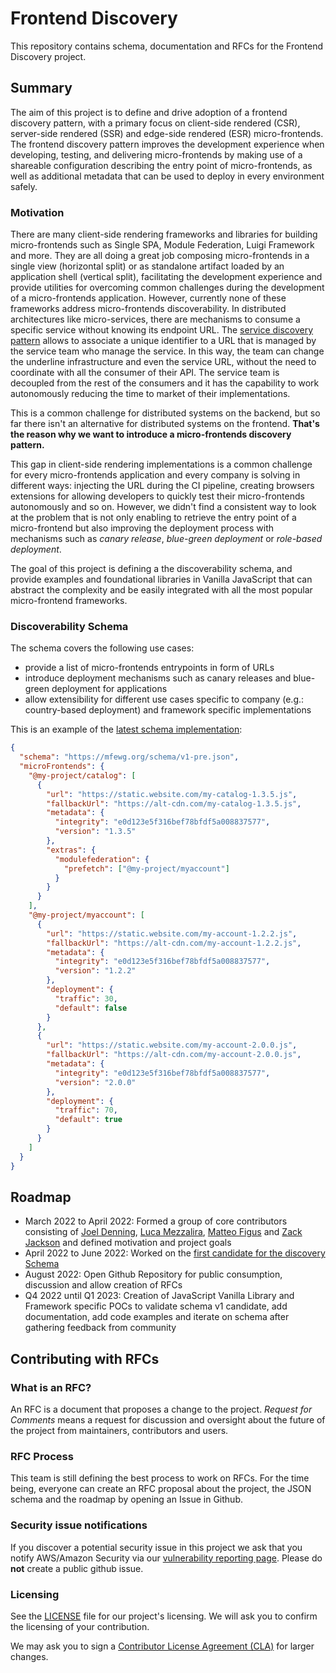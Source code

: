 # Frontend Discovery

This repository contains schema, documentation and RFCs for the Frontend Discovery project.

## Summary

The aim of this project is to define and drive adoption of a frontend discovery pattern, with a primary focus on client-side rendered (CSR), server-side rendered (SSR) and edge-side rendered (ESR) micro-frontends.
The frontend discovery pattern improves the development experience when developing, testing, and delivering micro-frontends by making use of a shareable configuration describing the entry point of micro-frontends, as well as additional metadata that can be used to deploy in every environment safely.

### Motivation

There are many client-side rendering frameworks and libraries for building micro-frontends such as Single SPA, Module Federation, Luigi Framework and more.
They are all doing a great job composing micro-frontends in a single view (horizontal split) or as standalone artifact loaded by an application shell (vertical split), facilitating the development experience and provide utilities for overcoming common challenges during the development of a micro-frontends application. However, currently none of these frameworks address micro-frontends discoverability.
In distributed architectures like micro-services, there are mechanisms to consume a specific service without knowing its endpoint URL. The [service discovery pattern](https://microservices.io/patterns/server-side-discovery.html) allows to associate a unique identifier to a URL that is managed by the service team who manage the service.
In this way, the team can change the underline infrastructure and even the service URL, without the need to coordinate with all the consumer of their API. The service team is decoupled from the rest of the consumers and it has the capability to work autonomously reducing the time to market of their implementations.

This is a common challenge for distributed systems on the backend, but so far there isn't an alternative for distributed systems on the frontend. **That's the reason why we want to introduce a micro-frontends discovery pattern.**

This gap in client-side rendering implementations is a common challenge for every micro-frontends application and every company is solving in different ways: injecting the URL during the CI pipeline, creating browsers extensions for allowing developers to quickly test their micro-frontends autonomously and so on. However, we didn't find a consistent way to look at the problem that is not only enabling to retrieve the entry point of a micro-frontend but also improving the deployment process with mechanisms such as _canary release_, _blue-green deployment_ or _role-based deployment_.

The goal of this project is defining a the discoverability schema, and provide examples and foundational libraries in Vanilla JavaScript that can abstract the complexity and be easily integrated with all the most popular micro-frontend frameworks.

### Discoverability Schema

The schema covers the following use cases:

- provide a list of micro-frontends entrypoints in form of URLs
- introduce deployment mechanisms such as canary releases and blue-green deployment for applications
- allow extensibility for different use cases specific to company (e.g.: country-based deployment) and framework specific implementations

This is an example of the [latest schema implementation](schema/):

```json
{
  "schema": "https://mfewg.org/schema/v1-pre.json",
  "microFrontends": {
    "@my-project/catalog": [
      {
        "url": "https://static.website.com/my-catalog-1.3.5.js",
        "fallbackUrl": "https://alt-cdn.com/my-catalog-1.3.5.js",
        "metadata": {
          "integrity": "e0d123e5f316bef78bfdf5a008837577",
          "version": "1.3.5"
        },
        "extras": {
          "modulefederation": {
            "prefetch": ["@my-project/myaccount"]
          }
        }
      }
    ],
    "@my-project/myaccount": [
      {
        "url": "https://static.website.com/my-account-1.2.2.js",
        "fallbackUrl": "https://alt-cdn.com/my-account-1.2.2.js",
        "metadata": {
          "integrity": "e0d123e5f316bef78bfdf5a008837577",
          "version": "1.2.2"
        },
        "deployment": {
          "traffic": 30,
          "default": false
        }
      },
      {
        "url": "https://static.website.com/my-account-2.0.0.js",
        "fallbackUrl": "https://alt-cdn.com/my-account-2.0.0.js",
        "metadata": {
          "integrity": "e0d123e5f316bef78bfdf5a008837577",
          "version": "2.0.0"
        },
        "deployment": {
          "traffic": 70,
          "default": true
        }
      }
    ]
  }
}
```

## Roadmap

- March 2022 to April 2022: Formed a group of core contributors consisting of [Joel Denning](https://github.com/joeldenning), [Luca Mezzalira](https://github.com/lucamezzalira), [Matteo Figus](https://github.com/matteofigus) and [Zack Jackson](https://github.com/ScriptedAlchemy) and defined motivation and project goals
- April 2022 to June 2022: Worked on the [first candidate for the discovery Schema](schema/v1-pre.json)
- August 2022: Open Github Repository for public consumption, discussion and allow creation of RFCs
- Q4 2022 until Q1 2023: Creation of JavaScript Vanilla Library and Framework specific POCs to validate schema v1 candidate, add documentation, add code examples and iterate on schema after gathering feedback from community

## Contributing with RFCs

### What is an RFC?

An RFC is a document that proposes a change to the project. _Request for Comments_ means a request for discussion and oversight about the future of the project from maintainers, contributors and users.

### RFC Process

This team is still defining the best process to work on RFCs. For the time being, everyone can create an RFC proposal about the project, the JSON schema and the roadmap by opening an Issue in Github.

### Security issue notifications

If you discover a potential security issue in this project we ask that you
notify AWS/Amazon Security via our
[vulnerability reporting page](http://aws.amazon.com/security/vulnerability-reporting/).
Please do **not** create a public github issue.

### Licensing

See the
[LICENSE](LICENSE)
file for our project's licensing. We will ask you to confirm the licensing of
your contribution.

We may ask you to sign a
[Contributor License Agreement (CLA)](http://en.wikipedia.org/wiki/Contributor_License_Agreement)
for larger changes.
